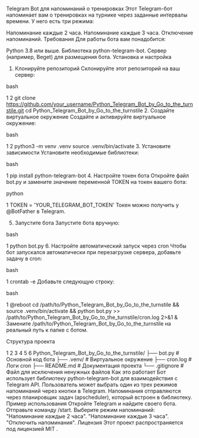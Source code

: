Telegram Bot для напоминаний о тренировках
Этот Telegram-бот напоминает вам о тренировках на турнике через заданные интервалы времени. У него есть три режима:

Напоминание каждые 2 часа.
Напоминание каждые 3 часа.
Отключение напоминаний.
Требования
Для работы бота вам понадобится:

Python 3.8 или выше.
Библиотека python-telegram-bot.
Сервер (например, Beget) для размещения бота.
Установка и настройка
1. Клонируйте репозиторий
Склонируйте этот репозиторий на ваш сервер:

bash


1
2
git clone https://github.com/your_username/Python_Telegram_Bot_by_Go_to_the_turnstile.git 
cd Python_Telegram_Bot_by_Go_to_the_turnstile
2. Создайте виртуальное окружение
Создайте и активируйте виртуальное окружение:

bash


1
2
python3 -m venv .venv
source .venv/bin/activate
3. Установите зависимости
Установите необходимые библиотеки:

bash


1
pip install python-telegram-bot
4. Настройте токен бота
Откройте файл bot.py и замените значение переменной TOKEN на токен вашего бота:

python


1
TOKEN = 'YOUR_TELEGRAM_BOT_TOKEN'
Токен можно получить у @BotFather в Telegram.

5. Запустите бота
Запустите бота вручную:

bash


1
python bot.py
6. Настройте автоматический запуск через cron
Чтобы бот запускался автоматически при перезагрузке сервера, добавьте задачу в cron:

bash


1
crontab -e
Добавьте следующую строку:

bash


1
@reboot cd /path/to/Python_Telegram_Bot_by_Go_to_the_turnstile && source .venv/bin/activate && python bot.py >> /path/to/Python_Telegram_Bot_by_Go_to_the_turnstile/cron.log 2>&1 &
Замените /path/to/Python_Telegram_Bot_by_Go_to_the_turnstile на реальный путь к папке с ботом.

Структура проекта


1
2
3
4
5
6
Python_Telegram_Bot_by_Go_to_the_turnstile/
├── bot.py               # Основной код бота
├── .venv/               # Виртуальное окружение
├── cron.log             # Логи cron
├── README.md            # Документация проекта
└── .gitignore           # Файл для исключения ненужных файлов
Как это работает
Бот использует библиотеку python-telegram-bot для взаимодействия с Telegram API.
Пользователь может выбрать один из трех режимов напоминаний через кнопки в Telegram.
Напоминания отправляются через планировщик задач (apscheduler), который встроен в библиотеку.
Пример использования
Откройте Telegram и найдите своего бота.
Отправьте команду /start.
Выберите режим напоминаний:
"Напоминание каждые 2 часа".
"Напоминание каждые 3 часа".
"Отключить напоминания".
Лицензия
Этот проект распространяется под лицензией MIT .